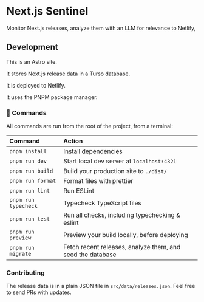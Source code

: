 # Next.js Sentinel

Monitor Next.js releases, analyze them with an LLM for relevance to Netlify,

## Development

This is an Astro site.

It stores Next.js release data in a Turso database.

It is deployed to Netlify.

It uses the PNPM package manager.

### 🧞 Commands

All commands are run from the root of the project, from a terminal:

| Command              | Action                                                     |
| :------------------- | :--------------------------------------------------------- |
| `pnpm install`       | Install dependencies                                       |
| `pnpm run dev`       | Start local dev server at `localhost:4321`                 |
| `pnpm run build`     | Build your production site to `./dist/`                    |
| `pnpm run format`    | Format files with prettier                                 |
| `pnpm run lint`      | Run ESLint                                                 |
| `pnpm run typecheck` | Typecheck TypeScript files                                 |
| `pnpm run test`      | Run all checks, including typechecking & eslint            |
| `pnpm run preview`   | Preview your build locally, before deploying               |
| `pnpm run migrate`   | Fetch recent releases, analyze them, and seed the database |

### Contributing

The release data is in a plain JSON file in `src/data/releases.json`. Feel free
to send PRs with updates.
